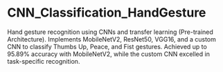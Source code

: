 # CNN_Classification_HandGesture
Hand gesture recognition using CNNs and transfer learning (Pre-trained Architecture). Implements MobileNetV2, ResNet50, VGG16, and a custom CNN to classify Thumbs Up, Peace, and Fist gestures. Achieved up to 95.89% accuracy with MobileNetV2, while the custom CNN excelled in task-specific recognition.
